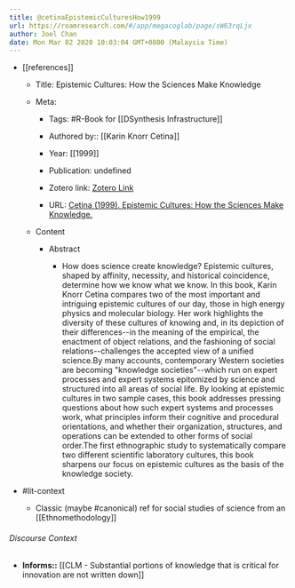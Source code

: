 ```yaml
---
title: @cetinaEpistemicCulturesHow1999
url: https://roamresearch.com/#/app/megacoglab/page/sW63rqLjx
author: Joel Chan
date: Mon Mar 02 2020 10:03:04 GMT+0800 (Malaysia Time)
---
```


- [[references]]

    - Title: Epistemic Cultures: How the Sciences Make Knowledge

    - Meta:

        - Tags: #R-Book for [[DSynthesis Infrastructure]]

        - Authored by:: [[Karin Knorr Cetina]]

        - Year: [[1999]]

        - Publication: undefined

        - Zotero link: [Zotero Link](zotero://select/items/1_9IQ7PPJQ)

        - URL: [Cetina (1999). Epistemic Cultures: How the Sciences Make Knowledge.](https://www.hup.harvard.edu/catalog.php?isbn=9780674258945)

    - Content

        - Abstract

            - How does science create knowledge? Epistemic cultures, shaped by affinity, necessity, and historical coincidence, determine how we know what we know. In this book, Karin Knorr Cetina compares two of the most important and intriguing epistemic cultures of our day, those in high energy physics and molecular biology. Her work highlights the diversity of these cultures of knowing and, in its depiction of their differences--in the meaning of the empirical, the enactment of object relations, and the fashioning of social relations--challenges the accepted view of a unified science.By many accounts, contemporary Western societies are becoming "knowledge societies"--which run on expert processes and expert systems epitomized by science and structured into all areas of social life. By looking at epistemic cultures in two sample cases, this book addresses pressing questions about how such expert systems and processes work, what principles inform their cognitive and procedural orientations, and whether their organization, structures, and operations can be extended to other forms of social order.The first ethnographic study to systematically compare two different scientific laboratory cultures, this book sharpens our focus on epistemic cultures as the basis of the knowledge society.
- #lit-context

    - Classic (maybe #canonical) ref for social studies of science from an [[Ethnomethodology]]

###### Discourse Context

- **Informs::** [[CLM - Substantial portions of knowledge that is critical for innovation are not written down]]
